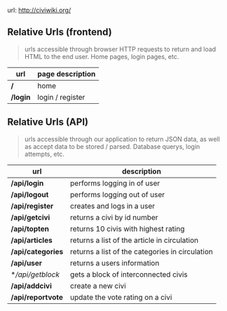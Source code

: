 url: http://civiwiki.org/

Relative Urls (frontend)
-------------
> urls accessible through browser HTTP requests to return and load HTML to the end user. Home pages, login pages, etc.

| url | page description |
| --- | --- |
| **/** | home |
| **/login** | login / register |



Relative Urls (API)
---------
> urls accessible through our application to return JSON data, as well as accept data to be stored / parsed. Database querys, login attempts, etc.

| url | description |
| --- | --- |
| **/api/login** | performs logging in of user |
| **/api/logout** | performs logging out of user |
| **/api/register** | creates and logs in a user |
| **/api/getcivi** | returns a civi by id number |
| **/api/topten** | returns 10 civis with highest rating |
| **/api/articles** | returns a list of the article in circulation |
| **/api/categories** | returns a list of the categories in circulation |
| **/api/user** | returns a users information |
| **/api/*getblock** | gets a block of interconnected civis |
| **/api/addcivi** | create a new civi |
| **/api/reportvote** | update the vote rating on a civi |

